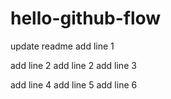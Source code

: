 # hello-github-flow

update readme
add line 1

add line 2
add line 2
add line 3

add line 4
add line 5
add line 6